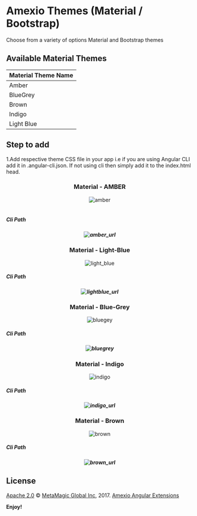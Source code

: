 # Amexio Themes (Material / Bootstrap)
Choose from a variety of options Material and Bootstrap themes
## Available Material Themes

| Material Theme Name| 
| ------------- |
| Amber |
| BlueGrey   |
| Brown |
| Indigo  |
| Light Blue    |

## Step to add 
1.Add respective theme CSS file in your app i.e if you are using Angular CLI add it in .angular-cli.json. If not using cli then simply add it to the index.html head.

<div align="center">
<h3> Material - AMBER </h3>
<img src="https://preview.ibb.co/ctarEQ/amber.png" alt="amber" border="0"><br><br>
    <h5 align="left">Cli Path<h5>
   <img src="https://image.ibb.co/gngsM5/amber_url.png" alt="amber_url" border="0">
  </div>
  <div align="center">
<h3> Material - Light-Blue </h3>
<img src="https://preview.ibb.co/eVScok/light_blue.png" alt="light_blue" border="0"><br>
      <h5 align="left">Cli Path<h5>
 <img src="https://preview.ibb.co/coVf8k/lightblue_url.png" alt="lightblue_url" border="0">
  </div>
  <div align="center">
<h3> Material - Blue-Grey </h3> 
<img src="https://preview.ibb.co/dmk8uQ/bluegey.png" alt="bluegey" border="0"><br>
      <h5 align="left">Cli Path<h5>
  <img src="https://preview.ibb.co/jgSz15/bluegrey.png" alt="bluegrey" border="0">
  </div>
  <div align="center">
<h3> Material - Indigo </h3>
   
<img src="https://preview.ibb.co/jRbsM5/indigo.png" alt="indigo" border="0"><br>
 <h5 align="left">Cli Path<h5>
 <img src="https://image.ibb.co/hbqNok/indigo_url.png" alt="indigo_url" border="0">
  </div>
  <div align="center">
<h3> Material - Brown </h3>

<img src="https://preview.ibb.co/eW0PZQ/brown.png" alt="brown" border="0"><br>
 <h5 align="left">Cli Path<h5>
 <img src="https://preview.ibb.co/cCd6g5/brown_url.png" alt="brown_url" border="0">
  </div>

## License

[Apache 2.0](http://www.amexio.org/metamagic-showcase/license.html) © [MetaMagic Global Inc](http://www.metamagicglobal.com/), 2017. [Amexio Angular Extensions](http://www.amexio.tech)

**Enjoy!**
